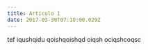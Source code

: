 ```yaml
---
title: Articulo 1
date: 2017-03-30T07:10:00.029Z
---
```


tef iqushqidu qoishqoishqd oiqsh ociqshcoqsc 
